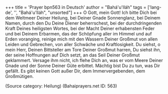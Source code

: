+++
title = 'Prayer bpn563 in Deutsch'
author = "Bahá'u'lláh"
tags = ['lang-de', '', "Bahá'u'lláh", "unsorted"]
+++
O Gott, mein Gott! Ich bitte Dich bei dem Weltmeer Deiner Heilung, bei Deiner Gnade Sonnenglanz, bei Deinem Namen, durch den Du Deine Diener beherrschest, bei der durchdringenden Kraft Deines heiligsten Wortes, bei der Macht Deiner erhabensten Feder und bei Deinem Erbarmen, das der Schöpfung aller im Himmel und auf Erden voranging, reinige mich mit den Wassern Deiner Großmut von allen Leiden und Gebrechen, von aller Schwäche und Kraftlosigkeit.
Du siehst, o mein Herr, Deinen Bittsteller am Tore Deiner Großmut harren, Du siehst ihn, der seine Hoffnungen auf Dich setzt, an das Seil Deiner Großmut geklammert. Versage ihm nicht, ich flehe Dich an, was er vom Meere Deiner Gnade und der Sonne Deiner Güte erbittet.
Mächtig bist Du zu tun, was Dir gefällt. Es gibt keinen Gott außer Dir, dem Immervergebenden, dem Großmütigen.

(Source category: Heilung)
(Bahaiprayers.net ID: 563)

